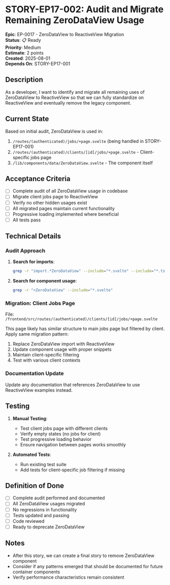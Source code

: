 # STORY-EP17-002: Audit and Migrate Remaining ZeroDataView Usage

**Epic**: EP-0017 - ZeroDataView to ReactiveView Migration  
**Status**: 📋 Ready  
**Priority**: Medium  
**Estimate**: 2 points  
**Created**: 2025-08-01  
**Depends On**: STORY-EP17-001  

## Description

As a developer, I want to identify and migrate all remaining uses of ZeroDataView to ReactiveView so that we can fully standardize on ReactiveView and eventually remove the legacy component.

## Current State

Based on initial audit, ZeroDataView is used in:
1. `/routes/(authenticated)/jobs/+page.svelte` (being handled in STORY-EP17-001)
2. `/routes/(authenticated)/clients/[id]/jobs/+page.svelte` - Client-specific jobs page
3. `/lib/components/data/ZeroDataView.svelte` - The component itself

## Acceptance Criteria

- [ ] Complete audit of all ZeroDataView usage in codebase
- [ ] Migrate client jobs page to ReactiveView
- [ ] Verify no other hidden usages exist
- [ ] All migrated pages maintain current functionality
- [ ] Progressive loading implemented where beneficial
- [ ] All tests pass

## Technical Details

### Audit Approach

1. **Search for imports**:
   ```bash
   grep -r "import.*ZeroDataView" --include="*.svelte" --include="*.ts"
   ```

2. **Search for component usage**:
   ```bash
   grep -r "<ZeroDataView" --include="*.svelte"
   ```

### Migration: Client Jobs Page

File: `/frontend/src/routes/(authenticated)/clients/[id]/jobs/+page.svelte`

This page likely has similar structure to main jobs page but filtered by client. Apply same migration pattern:

1. Replace ZeroDataView import with ReactiveView
2. Update component usage with proper snippets
3. Maintain client-specific filtering
4. Test with various client contexts

### Documentation Update

Update any documentation that references ZeroDataView to use ReactiveView examples instead.

## Testing

1. **Manual Testing**:
   - Test client jobs page with different clients
   - Verify empty states (no jobs for client)
   - Test progressive loading behavior
   - Ensure navigation between pages works smoothly

2. **Automated Tests**:
   - Run existing test suite
   - Add tests for client-specific job filtering if missing

## Definition of Done

- [ ] Complete audit performed and documented
- [ ] All ZeroDataView usages migrated
- [ ] No regressions in functionality
- [ ] Tests updated and passing
- [ ] Code reviewed
- [ ] Ready to deprecate ZeroDataView

## Notes

- After this story, we can create a final story to remove ZeroDataView component
- Consider if any patterns emerged that should be documented for future container components
- Verify performance characteristics remain consistent